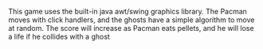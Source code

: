 This game uses the built-in java awt/swing graphics library.
The Pacman moves with click handlers, and the ghosts have a simple algorithm to move at random.
The score will increase as Pacman eats pellets, and he will lose a life if he collides with a ghost

